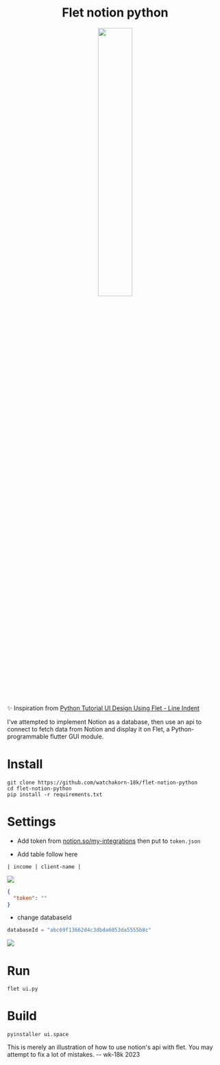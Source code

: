 <h1 align="center"> Flet notion python </h1>

<p align="center"> <img width="40%" src="https://i.imgur.com/ackusnx.png"> </p>

✨ Inspiration from [Python Tutorial UI Design Using Flet - Line Indent](https://youtu.be/JJCjAUmNXBs)

I've attempted to implement Notion as a database, then use an api to connect to fetch data from Notion and display it on Flet, a Python-programmable flutter GUI module.

# Install

```
git clone https://github.com/watchakorn-18k/flet-notion-python
cd flet-notion-python
pip install -r requirements.txt
```

# Settings

- Add token from [notion.so/my-integrations](https://www.notion.so/my-integrations) then put to `token.json`

- Add table follow here

```
| income | client-name |
```

![](https://i.imgur.com/6gQ2anM.png)

```json
{
  "token": ""
}
```

- change databaseId

```py
databaseId = "abc69f13662d4c3dbda6053da5555b8c"
```

![](https://i.imgur.com/5sFedCr.png)

# Run

```
flet ui.py
```

# Build

```
pyinstaller ui.space
```

This is merely an illustration of how to use notion's api with flet. You may attempt to fix a lot of mistakes. -- wk-18k 2023
